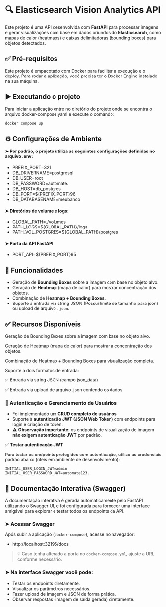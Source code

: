 # 🔍 Elasticsearch Vision Analytics API

Este projeto é uma API desenvolvida com **FastAPI** para processar imagens e gerar visualizações com base em dados oriundos do **Elasticsearch**, como mapas de calor (heatmaps) e caixas delimitadoras (bounding boxes) para objetos detectados.

## ✅ Pré-requisitos

Este projeto é empacotado com Docker para facilitar a execução e o deploy. Para rodar a aplicação, você precisa ter o Docker Engine instalado na sua máquina.

## ▶️ Executando o projeto

Para iniciar a aplicação entre no diretório do projeto onde se encontra o arquivo docker-compose.yaml e execute o comando:

```bash
docker compose up 
```

## ⚙️ Configurações de Ambiente

#### ➤ Por padrão, o projeto utiliza as seguintes configurações definidas no arquivo .env:


- PREFIX_PORT=321
- DB_DRIVERNAME=postgresql
- DB_USER=root
- DB_PASSWORD=automate.
- DB_HOST=db_postgres
- DB_PORT=${PREFIX_PORT}96
- DB_DATABASENAME=meubanco

#### ➤  Diretórios de volume e logs: 

- GLOBAL_PATH=./volumes
- PATH_LOGS=${GLOBAL_PATH}/logs
- PATH_VOL_POSTGRES=${GLOBAL_PATH}/postgres

#### ➤ Porta da API FastAPI

- PORT_API=${PREFIX_PORT}95


## 🚀 Funcionalidades

- Geração de **Bounding Boxes** sobre a imagem com base no objeto alvo.
- Geração de **Heatmap** (mapa de calor) para mostrar concentração dos objetos.
- Combinação de **Heatmap + Bounding Boxes**.
- Suporte a entrada via string JSON (Possui limite de tamanho para json) ou upload de arquivo `.json`.

## ✅ Recursos Disponíveis

Geração de Bounding Boxes sobre a imagem com base no objeto alvo.

Geração de Heatmap (mapa de calor) para mostrar a concentração dos objetos.

Combinação de Heatmap + Bounding Boxes para visualização completa.

Suporte a dois formatos de entrada:

✅ Entrada via string JSON (campo json_data)

✅ Entrada via upload de arquivo .json contendo os dados

### 👤 Autenticação e Gerenciamento de Usuários

- Foi implementado um **CRUD completo de usuários**
- Suporte à **autenticação JWT (JSON Web Token)** com endpoints para login e criação de token.
- ⚠️ **Observação importante**: os endpoints de visualização de imagem **não exigem autenticação JWT** por padrão.

✅ **Testar autenticação JWT**

Para testar os endpoints protegidos com autenticação, utilize as credenciais padrão abaixo (úteis em ambiente de desenvolvimento):

```env
INITIAL_USER_LOGIN_JWT=admin
INITIAL_USER_PASSWORD_JWT=automate123.
```

## 📄 Documentação Interativa (Swagger)

A documentação interativa é gerada automaticamente pelo FastAPI utilizando o Swagger UI, e foi configurada para fornecer uma interface amigável para explorar e testar todos os endpoints da API.

### ➤ Acessar Swagger

Após subir a aplicação (`docker-compose`), acesse no navegador:

- http://localhost:32195/docs


> 💡 Caso tenha alterado a porta no `docker-compose.yml`, ajuste a URL conforme necessário.

### ➤ Na interface Swagger você pode:

- Testar os endpoints diretamente.
- Visualizar os parâmetros necessários.
- Fazer upload de imagem e JSON de forma prática.
- Observar respostas (imagem de saída gerada) diretamente.




